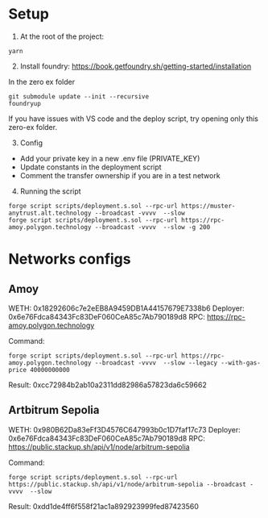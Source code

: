 

# Setup


1. At the root of the project:
```
yarn
```

2. Install foundry: https://book.getfoundry.sh/getting-started/installation

In the zero ex folder
```
git submodule update --init --recursive
foundryup
```

If you have issues with VS code and the deploy script, try opening only this zero-ex folder.

3. Config

- Add your private key in a new .env file (PRIVATE_KEY)
- Update constants in the deployment script
- Comment the transfer ownership if you are in a test network

4. Running the script

```
forge script scripts/deployment.s.sol --rpc-url https://muster-anytrust.alt.technology --broadcast -vvvv  --slow
forge script scripts/deployment.s.sol --rpc-url https://rpc-amoy.polygon.technology --broadcast -vvvv  --slow -g 200 
```


# Networks configs

## Amoy

WETH: 0x18292606c7e2eEB8A9459DB1A44157679E7338b6
Deployer: 0x6e76Fdca84343Fc83DeF060CeA85c7Ab790189d8
RPC: https://rpc-amoy.polygon.technology

Command: 
```
forge script scripts/deployment.s.sol --rpc-url https://rpc-amoy.polygon.technology --broadcast -vvvv  --slow --legacy --with-gas-price 40000000000
```

Result: 0xcc72984b2ab10a2311dd82986a57823da6c59662

## Artbitrum Sepolia

WETH: 0x980B62Da83eFf3D4576C647993b0c1D7faf17c73
Deployer: 0x6e76Fdca84343Fc83DeF060CeA85c7Ab790189d8
RPC: https://public.stackup.sh/api/v1/node/arbitrum-sepolia

Command: 
```
forge script scripts/deployment.s.sol --rpc-url https://public.stackup.sh/api/v1/node/arbitrum-sepolia --broadcast -vvvv  --slow 
```

Result: 0xdd1de4ff6f558f21ac1a892923999fed87423560